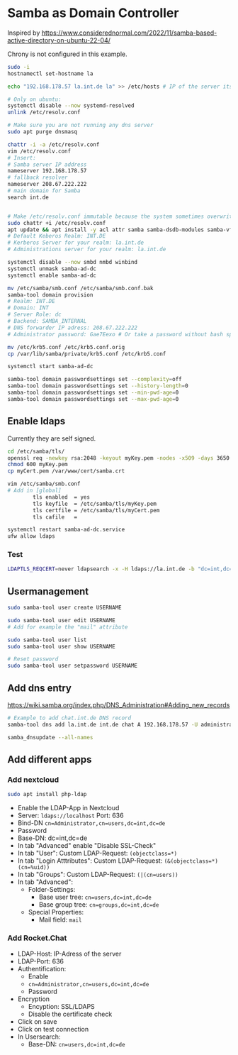 # Samba as Domain Controller

Inspired by <https://www.considerednormal.com/2022/11/samba-based-active-directory-on-ubuntu-22-04/>

Chrony is not configured in this example.

```bash
sudo -i
hostnamectl set-hostname la

echo "192.168.178.57 la.int.de la" >> /etc/hosts # IP of the server itself

# Only on ubuntu:
systemctl disable --now systemd-resolved
unlink /etc/resolv.conf

# Make sure you are not running any dns server 
sudo apt purge dnsmasq

chattr -i -a /etc/resolv.conf
vim /etc/resolv.conf
# Insert:
# Samba server IP address
nameserver 192.168.178.57
# fallback resolver
nameserver 208.67.222.222
# main domain for Samba
search int.de


# Make /etc/resolv.conf immutable because the system sometimes overwrites it.
sudo chattr +i /etc/resolv.conf
apt update && apt install -y acl attr samba samba-dsdb-modules samba-vfs-modules smbclient winbind libpam-winbind libnss-winbind libpam-krb5 krb5-config krb5-user dnsutils chrony net-tools samba-ad-provision
# Default Keberos Realm: INT.DE
# Kerberos Server for your realm: la.int.de
# Administrations server for your realm: la.int.de

systemctl disable --now smbd nmbd winbind
systemctl unmask samba-ad-dc
systemctl enable samba-ad-dc

mv /etc/samba/smb.conf /etc/samba/smb.conf.bak
samba-tool domain provision
# Realm: INT.DE
# Domain: INT
# Server Role: dc
# Backend: SAMBA_INTERNAL
# DNS forwarder IP adress: 208.67.222.222
# Administrator password: Gae7Eexo # Or take a password without bash special characters!

mv /etc/krb5.conf /etc/krb5.conf.orig
cp /var/lib/samba/private/krb5.conf /etc/krb5.conf

systemctl start samba-ad-dc

samba-tool domain passwordsettings set --complexity=off
samba-tool domain passwordsettings set --history-length=0
samba-tool domain passwordsettings set --min-pwd-age=0
samba-tool domain passwordsettings set --max-pwd-age=0
```

## Enable ldaps

Currently they are self signed.

```bash
cd /etc/samba/tls/
openssl req -newkey rsa:2048 -keyout myKey.pem -nodes -x509 -days 3650 -out myCert.pem
chmod 600 myKey.pem
cp myCert.pem /var/www/cert/samba.crt

vim /etc/samba/smb.conf
# Add in [global]
        tls enabled  = yes
        tls keyfile  = /etc/samba/tls/myKey.pem
        tls certfile = /etc/samba/tls/myCert.pem
        tls cafile   =

systemctl restart samba-ad-dc.service 
ufw allow ldaps
```

### Test

```bash
LDAPTLS_REQCERT=never ldapsearch -x -H ldaps://la.int.de -b "dc=int,dc=de" -v
```

## Usermanagement

```bash
sudo samba-tool user create USERNAME

sudo samba-tool user edit USERNAME
# Add for example the "mail" attribute

sudo samba-tool user list
sudo samba-tool user show USERNAME

# Reset password
sudo samba-tool user setpassword USERNAME
```

## Add dns entry

<https://wiki.samba.org/index.php/DNS_Administration#Adding_new_records>

```bash
# Example to add chat.int.de DNS record
samba-tool dns add la.int.de int.de chat A 192.168.178.57 -U administrator
```

```bash
samba_dnsupdate --all-names
```

## Add different apps

### Add nextcloud

```bash
sudo apt install php-ldap
```
- Enable the LDAP-App in Nextcloud
- Server: `ldaps://localhost` Port: 636
- Bind-DN `cn=Administrator,cn=users,dc=int,dc=de`
- Password
- Base-DN: dc=int,dc=de
- In tab "Advanced" enable "Disable SSL-Check"
- In tab "User": Custom LDAP-Request: `(objectclass=*)`
- In tab "Login Atttributes": Custom LDAP-Request: `(&(objectclass=*)(cn=%uid))`
- In tab "Groups": Custom LDAP-Request: `(|(cn=users))`
- In tab "Advanced":
  - Folder-Settings:
    - Base user tree: `cn=users,dc=int,dc=de`
    - Base group tree: `cn=groups,dc=int,dc=de`
  - Special Properties:
    - Mail field: `mail`

### Add Rocket.Chat

- LDAP-Host: IP-Adress of the server
- LDAP-Port: 636
- Authentification:
  - Enable
  - `cn=Administrator,cn=users,dc=int,dc=de`
  - Password
- Encryption
  - Encyption: SSL/LDAPS
  - Disable the certificate check
- Click on save
- Click on test connection
- In Usersearch:
  - Base-DN: `cn=users,dc=int,dc=de`

